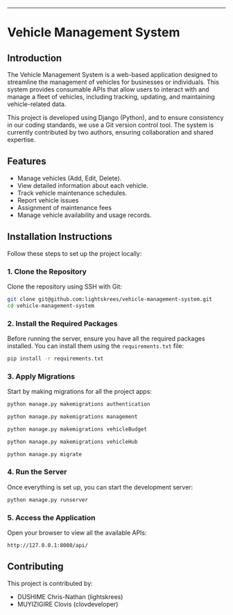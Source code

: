 
---

# Vehicle Management System

## Introduction
The Vehicle Management System is a web-based application designed to streamline the management of vehicles for businesses or individuals. This system provides consumable APIs that allow users to interact with and manage a fleet of vehicles, including tracking, updating, and maintaining vehicle-related data.

This project is developed using Django (Python), and to ensure consistency in our coding standards, we use a Git version control tool. The system is currently contributed by two authors, ensuring collaboration and shared expertise.

## Features
- Manage vehicles (Add, Edit, Delete).
- View detailed information about each vehicle.
- Track vehicle maintenance schedules.
- Report vehicle issues
- Assignment of maintenance fees
- Manage vehicle availability and usage records.

## Installation Instructions
Follow these steps to set up the project locally:

### 1. Clone the Repository
Clone the repository using SSH with Git:

```bash
git clone git@github.com:lightskrees/vehicle-management-system.git
cd vehicle-management-system
```

### 2. Install the Required Packages
Before running the server, ensure you have all the required packages installed. You can install them using the `requirements.txt` file:

```bash
pip install -r requirements.txt
```

### 3. Apply Migrations
Start by making migrations for all the project apps:

```bash
python manage.py makemigrations authentication
```
```bash
python manage.py makemigrations management
```
```bash
python manage.py makemigrations vehicleBudget
```
```bash
python manage.py makemigrations vehicleHub
```
```bash
python manage.py migrate
```



### 4. Run the Server
Once everything is set up, you can start the development server:

```bash
python manage.py runserver
```

### 5. Access the Application
Open your browser to view all the available APIs:

```
http://127.0.0.1:8000/api/
```

## Contributing
This project is contributed by:
-  DUSHIME Chris-Nathan (lightskrees)
-  MUYIZIGIRE Clovis (clovdeveloper)
